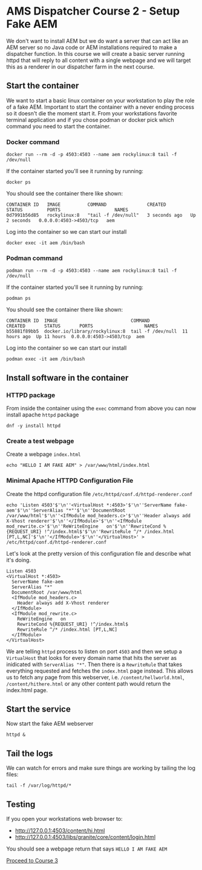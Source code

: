 # AMS Dispatcher Course 2 - Setup Fake AEM

We don't want to install AEM but we do want a server that can act like an AEM server so no Java code or AEM installations required to make a dispatcher function.  In this course we will create a basic server running httpd that will reply to all content with a single webpage and we will target this as a renderer in our dispatcher farm in the next course.

## Start the container

We want to start a basic linux container on your workstation to play the role of a fake AEM.  Important to start the container with a never ending process so it doesn't die the moment start it.  From your workstations favorite terminal application and if you chose podman or docker pick which command you need to start the container.

### Docker command

```
docker run --rm -d -p 4503:4503 --name aem rockylinux:8 tail -f /dev/null
```

If the container started you'll see it running by running:

```
docker ps
```

You should see the container there like shown:

```
CONTAINER ID   IMAGE          COMMAND               CREATED         STATUS         PORTS                    NAMES
0d7991b56d85   rockylinux:8   "tail -f /dev/null"   3 seconds ago   Up 2 seconds   0.0.0.0:4503->4503/tcp   aem
```

Log into the container so we can start our install

```
docker exec -it aem /bin/bash
```

### Podman command

```
podman run --rm -d -p 4503:4503 --name aem rockylinux:8 tail -f /dev/null
```

If the container started you'll see it running by running:

```
podman ps
```

You should see the container there like shown:

```
CONTAINER ID  IMAGE                           COMMAND            CREATED       STATUS       PORTS                   NAMES
b55881f89bb5  docker.io/library/rockylinux:8  tail -f /dev/null  11 hours ago  Up 11 hours  0.0.0.0:4503->4503/tcp  aem
```

Log into the container so we can start our install

```
podman exec -it aem /bin/bash
```

## Install software in the container

### HTTPD package
From inside the container using the `exec` command from above you can now install apache `httpd` package

```
dnf -y install httpd
```

### Create a test webpage

Create a webpage `index.html`

```
echo "HELLO I AM FAKE AEM" > /var/www/html/index.html
```

### Minimal Apache HTTPD Configuration File

Create the httpd configuration file `/etc/httpd/conf.d/httpd-renderer.conf`

```
echo 'Listen 4503'$'\n''<VirtualHost *:4503>'$'\n''ServerName fake-aem'$'\n''ServerAlias "*"'$'\n''DocumentRoot /var/www/html'$'\n''<IfModule mod_headers.c>'$'\n''Header always add X-Vhost renderer'$'\n''</IfModule>'$'\n''<IfModule mod_rewrite.c>'$'\n''ReWriteEngine   on'$'\n''RewriteCond %{REQUEST_URI} !^/index.html$'$'\n''RewriteRule ^/* /index.html [PT,L,NC]'$'\n''</IfModule>'$'\n''</VirtualHost>' > /etc/httpd/conf.d/httpd-renderer.conf
```

Let's look at the pretty version of this configuration file and describe what it's doing.

```
Listen 4503
<VirtualHost *:4503>
  ServerName fake-aem
  ServerAlias "*"
  DocumentRoot /var/www/html
  <IfModule mod_headers.c>
    Header always add X-Vhost renderer
  </IfModule>
  <IfModule mod_rewrite.c>
    ReWriteEngine   on
    RewriteCond %{REQUEST_URI} !^/index.html$
    RewriteRule ^/* /index.html [PT,L,NC]
  </IfModule>
</VirtualHost>
```

We are telling `httpd` process to listen on port `4503` and then we setup a `VirtualHost` that looks for every domain name that hits the server as inidicated with `ServerAlias "*"`.  Then there is a `RewriteRule` that takes everything requested and fetches the `index.html` page instead.  This allows us to fetch any page from this webserver, i.e. `/content/hellworld.html`, `/content/hithere.html` or any other content path would return the index.html page.

## Start the service

Now start the fake AEM webserver

```
httpd &
```

## Tail the logs

We can watch for errors and make sure things are working by tailing the log files:

```
tail -f /var/log/httpd/*
```

## Testing

If you open your workstations web browser to:

- http://127.0.0.1:4503/content/hi.html
- http://127.0.0.1:4503/libs/granite/core/content/login.html

You should see a webpage return that says `HELLO I AM FAKE AEM`

[ Proceed to Course 3 ](../course3/)
